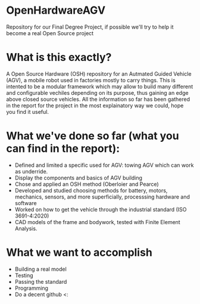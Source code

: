 # OpenHardwareAGV
Repository for our Final Degree Project, if possible we'll try to help it become a real Open Source project

# What is this exactly?

A Open Source Hardware (OSH) repository for an Autmated Guided Vehicle (AGV), a mobile robot used in factories mostly to carry things. This is intented to be a modular framework which may allow to build many different and configurable vechiles depending on its purpose, thus gaining an edge above closed source vehicles. All the information so far has been gathered in the report for the project in the most explainatory way we could, hope you find it useful.

# What we've done so far (what you can find in the report):
- Defined and limited a specific used for AGV: towing AGV which can work as underride.
- Display the components and basics of AGV building
- Chose and applied an OSH method (Oberloier and Pearce)
- Developed and studied choosing methods for battery, motors, mechanics, sensors, and more superficially, processsing hardware and software
- Worked on how to get the vehicle through the industrial standard (ISO 3691-4:2020)
- CAD models of the frame and bodywork, tested with Finite Element Analysis.

# What we want to accomplish
- Building a real model
- Testing
- Passing the standard
- Programming
- Do a decent github <:
